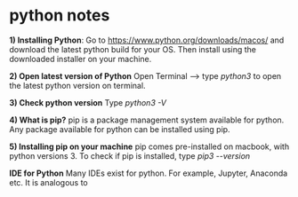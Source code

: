 # python notes

**1) Installing Python**: Go to https://www.python.org/downloads/macos/ and download the latest python build for your OS. Then install using the downloaded installer on your machine.

**2) Open latest version of Python** Open Terminal --> type _python3_ to open the latest python version on terminal.

**3) Check python version** Type _python3 -V_

**4) What is pip?** pip is a package management system available for python. Any package available for python can be installed using pip.

**5) Installing pip on your machine** pip comes pre-installed on macbook, with python versions 3. To check if pip is installed, type _pip3 --version_

**IDE for Python** Many IDEs exist for python. For example, Jupyter, Anaconda etc. It is analogous to 
